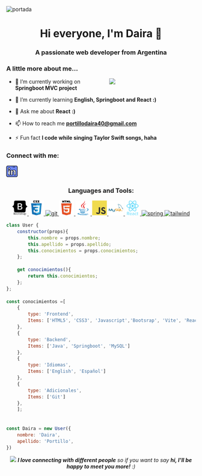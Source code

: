
![portada](https://github.com/dairaportillo/dairaportillo/assets/103596199/1ddbb7ba-711d-47b2-85f1-816571894d79)

<h1 align="center">Hi everyone, I'm Daira 🌈</h1>

<h3 align="center">A passionate web developer from Argentina</h3> 
<h3 align="left">A little more about me... </h3>
<img align='right' src="https://media.giphy.com/media/ieyl9zmCjO4b4t6qoY/giphy.gif" width="230">



- 🔭 I’m currently working on **Springboot MVC project**

- 🌱 I’m currently learning **English, Springboot and React :)**

- 💬 Ask me about **React :)**

- 📫 How to reach me **portillodaira40@gmail.com**

- ⚡ Fun fact **I code while singing Taylor Swift songs, haha**

<h3 align="left">Connect with me:</h3>
<p align="left">
  <a href="https://linkedin.com/in/daira-portillo"><img height="30" src="https://raw.githubusercontent.com/8bithemant/8bithemant/master/linkedin.png?raw=true"></a>&nbsp;&nbsp;

</p>

<h3 align="center">Languages and Tools:</h3>
<p align="center"> <a href="https://getbootstrap.com" target="_blank" rel="noreferrer"> <img src="https://raw.githubusercontent.com/devicons/devicon/master/icons/bootstrap/bootstrap-plain-wordmark.svg" alt="bootstrap" width="40" height="40"/> </a> <a href="https://www.w3schools.com/css/" target="_blank" rel="noreferrer"> <img src="https://raw.githubusercontent.com/devicons/devicon/master/icons/css3/css3-original-wordmark.svg" alt="css3" width="40" height="40"/> </a> <a href="https://git-scm.com/" target="_blank" rel="noreferrer"> <img src="https://www.vectorlogo.zone/logos/git-scm/git-scm-icon.svg" alt="git" width="40" height="40"/> </a> <a href="https://www.w3.org/html/" target="_blank" rel="noreferrer"> <img src="https://raw.githubusercontent.com/devicons/devicon/master/icons/html5/html5-original-wordmark.svg" alt="html5" width="40" height="40"/> </a> <a href="https://www.java.com" target="_blank" rel="noreferrer"> <img src="https://raw.githubusercontent.com/devicons/devicon/master/icons/java/java-original.svg" alt="java" width="40" height="40"/> </a> <a href="https://developer.mozilla.org/en-US/docs/Web/JavaScript" target="_blank" rel="noreferrer"> <img src="https://raw.githubusercontent.com/devicons/devicon/master/icons/javascript/javascript-original.svg" alt="javascript" width="40" height="40"/> </a> <a href="https://www.mysql.com/" target="_blank" rel="noreferrer"> <img src="https://raw.githubusercontent.com/devicons/devicon/master/icons/mysql/mysql-original-wordmark.svg" alt="mysql" width="40" height="40"/> </a> <a href="https://reactjs.org/" target="_blank" rel="noreferrer"> <img src="https://raw.githubusercontent.com/devicons/devicon/master/icons/react/react-original-wordmark.svg" alt="react" width="40" height="40"/> </a> <a href="https://spring.io/" target="_blank" rel="noreferrer"> <img src="https://www.vectorlogo.zone/logos/springio/springio-icon.svg" alt="spring" width="40" height="40"/> </a> <a href="https://tailwindcss.com/" target="_blank" rel="noreferrer"> <img src="https://www.vectorlogo.zone/logos/tailwindcss/tailwindcss-icon.svg" alt="tailwind" width="40" height="40"/> </a> </p>

```javascript
class User {
    constructor(props){
        this.nombre = props.nombre;
        this.apellido = props.apellido;
        this.conocimientos = props.conocimientos;
    };
    
    get conocimientos(){
        return this.conocimientos;
    };
};

const conocimientos =[
    {
        type: 'Frontend',
        Items: ['HTML5', 'CSS3', 'Javascript','Bootsrap', 'Vite', 'React JS']
    },
    {
        type: 'Backend',
        Items: ['Java', 'Springboot', 'MySQL']
    },
    {
        type: 'Idiomas',
        Items: ['English', 'Español']
    },
    {
        type: 'Adicionales',
        Items: ['Git']
    },
    ];


const Daira = new User({
    nombre: 'Daira',
    apellido: 'Portillo',
})
```

<div align="center">
<img src="https://media.giphy.com/media/VgCDAzcKvsR6OM0uWg/giphy.gif" width="40"> <em><b>I love connecting with different people</b> so if you want to say <b>hi, I'll be happy to meet you more!</b> :)</em> </div>
